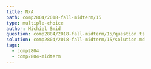 ```yaml
---
title: N/A
path: comp2804/2018-fall-midterm/15
type: multiple-choice
author: Michiel Smid
question: comp2804/2018-fall-midterm/15/question.ts
solution: comp2804/2018-fall-midterm/15/solution.md
tags:
  - comp2804
  - comp2804-midterm
---
```

